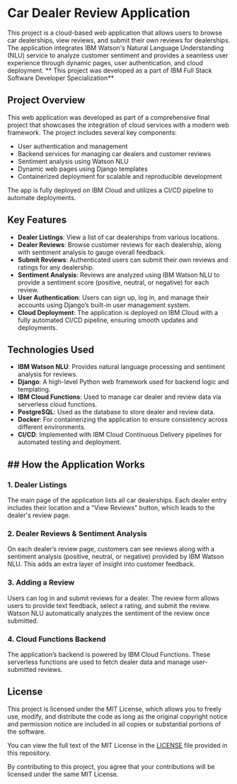 # Car Dealer Review Application

This project is a cloud-based web application that allows users to browse car dealerships, view reviews, and submit their own reviews for dealerships. The application integrates IBM Watson's Natural Language Understanding (NLU) service to analyze customer sentiment and provides a seamless user experience through dynamic pages, user authentication, and cloud deployment. ** This project was developed as a part of IBM Full Stack Software Developer Specialization**

## Project Overview

This web application was developed as part of a comprehensive final project that showcases the integration of cloud services with a modern web framework. The project includes several key components:

- User authentication and management
- Backend services for managing car dealers and customer reviews
- Sentiment analysis using Watson NLU
- Dynamic web pages using Django templates
- Containerized deployment for scalable and reproducible development

The app is fully deployed on IBM Cloud and utilizes a CI/CD pipeline to automate deployments.

## Key Features

- **Dealer Listings**: View a list of car dealerships from various locations.
- **Dealer Reviews**: Browse customer reviews for each dealership, along with sentiment analysis to gauge overall feedback.
- **Submit Reviews**: Authenticated users can submit their own reviews and ratings for any dealership.
- **Sentiment Analysis**: Reviews are analyzed using IBM Watson NLU to provide a sentiment score (positive, neutral, or negative) for each review.
- **User Authentication**: Users can sign up, log in, and manage their accounts using Django’s built-in user management system.
- **Cloud Deployment**: The application is deployed on IBM Cloud with a fully automated CI/CD pipeline, ensuring smooth updates and deployments.

## Technologies Used

- **IBM Watson NLU**: Provides natural language processing and sentiment analysis for reviews.
- **Django**: A high-level Python web framework used for backend logic and templating.
- **IBM Cloud Functions**: Used to manage car dealer and review data via serverless cloud functions.
- **PostgreSQL**: Used as the database to store dealer and review data.
- **Docker**: For containerizing the application to ensure consistency across different environments.
- **CI/CD**: Implemented with IBM Cloud Continuous Delivery pipelines for automated testing and deployment.

## ## How the Application Works

### 1. Dealer Listings

The main page of the application lists all car dealerships. Each dealer entry includes their location and a "View Reviews" button, which leads to the dealer's review page.

### 2. Dealer Reviews & Sentiment Analysis

On each dealer’s review page, customers can see reviews along with a sentiment analysis (positive, neutral, or negative) provided by IBM Watson NLU. This adds an extra layer of insight into customer feedback.

### 3. Adding a Review

Users can log in and submit reviews for a dealer. The review form allows users to provide text feedback, select a rating, and submit the review. Watson NLU automatically analyzes the sentiment of the review once submitted.

### 4. Cloud Functions Backend

The application’s backend is powered by IBM Cloud Functions. These serverless functions are used to fetch dealer data and manage user-submitted reviews.

## License

This project is licensed under the MIT License, which allows you to freely use, modify, and distribute the code as long as the original copyright notice and permission notice are included in all copies or substantial portions of the software.

You can view the full text of the MIT License in the [LICENSE](LICENSE) file provided in this repository.

By contributing to this project, you agree that your contributions will be licensed under the same MIT License.
